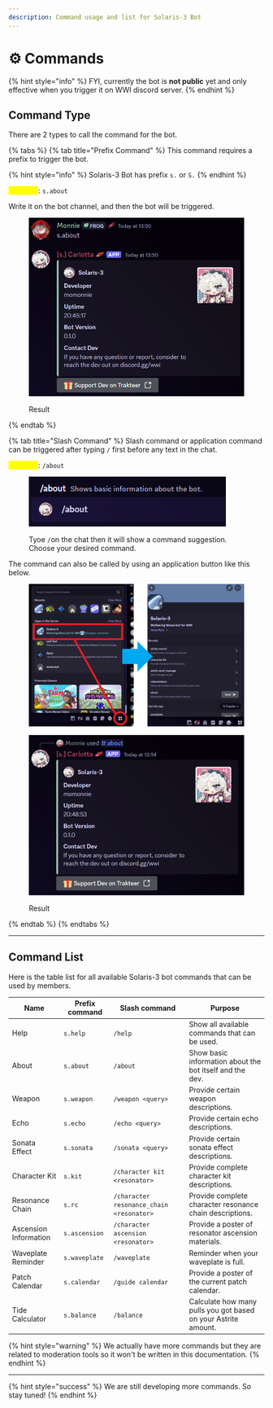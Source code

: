 ```yaml
---
description: Command usage and list for Solaris-3 Bot
---
```


# ⚙️ Commands

{% hint style="info" %}
FYI, currently the bot is **not public** yet and only effective when you trigger it on WWI discord server.
{% endhint %}

## Command Type

There are 2 types to call the command for the bot.

{% tabs %}
{% tab title="Prefix Command" %}
This command requires a prefix to trigger the bot.

{% hint style="info" %}
Solaris-3 Bot has prefix `s.` or `S.`
{% endhint %}

<mark style="color:yellow;">**Example**</mark>: `s.about`

Write it on the bot channel, and then the bot will be triggered.

<figure><img src="../../.gitbook/assets/bot/bot_tutorial_1.png" alt=""><figcaption><p>Result</p></figcaption></figure>
{% endtab %}

{% tab title="Slash Command" %}
Slash command or application command can be triggered after typing `/` first before any text in the chat.

<mark style="color:yellow;">**Example**</mark>: `/about`

<figure><img src="../../.gitbook/assets/bot/bot_tutorial_2.png" alt=""><figcaption><p>Tyoe <code>/</code>on the chat then it will show a command suggestion. Choose your desired command.</p></figcaption></figure>

The command can also be called by using an application button like this below.

<figure><img src="../../.gitbook/assets/bot/bot_tutorial_3.png" alt=""><figcaption></figcaption></figure>

<figure><img src="../../.gitbook/assets/bot/bot_tutorial_4.png" alt=""><figcaption><p>Result</p></figcaption></figure>
{% endtab %}
{% endtabs %}

***

## Command List

Here is the table list for all available Solaris-3 bot commands that can be used by members.

<table data-full-width="true"><thead><tr><th>Name</th><th>Prefix command</th><th>Slash command</th><th>Purpose</th></tr></thead><tbody><tr><td>Help</td><td><code>s.help</code></td><td><code>/help</code></td><td>Show all available commands that can be used.</td></tr><tr><td>About</td><td><code>s.about</code></td><td><code>/about</code></td><td>Show basic information about the bot itself and the dev.</td></tr><tr><td>Weapon</td><td><code>s.weapon</code></td><td><code>/weapon &#x3C;query></code></td><td>Provide certain weapon descriptions.</td></tr><tr><td>Echo</td><td><code>s.echo</code></td><td><code>/echo &#x3C;query></code></td><td>Provide certain echo descriptions.</td></tr><tr><td>Sonata Effect</td><td><code>s.sonata</code></td><td><code>/sonata &#x3C;query></code></td><td>Provide certain sonata effect descriptions.</td></tr><tr><td>Character Kit</td><td><code>s.kit</code></td><td><code>/character kit &#x3C;resonator></code></td><td>Provide complete character kit descriptions.</td></tr><tr><td>Resonance Chain</td><td><code>s.rc</code></td><td><code>/character resonance_chain &#x3C;resonator></code></td><td>Provide complete character resonance chain descriptions.</td></tr><tr><td>Ascension Information</td><td><code>s.ascension</code></td><td><code>/character ascension &#x3C;resonator></code></td><td>Provide a poster of resonator ascension materials.</td></tr><tr><td>Waveplate Reminder</td><td><code>s.waveplate</code></td><td><code>/waveplate</code></td><td>Reminder when your waveplate is full.</td></tr><tr><td>Patch Calendar</td><td><code>s.calendar</code></td><td><code>/guide calendar</code></td><td>Provide a poster of the current patch calendar.</td></tr><tr><td>Tide Calculator</td><td><code>s.balance</code></td><td><code>/balance</code></td><td>Calculate how many pulls you got based on your Astrite amount.</td></tr></tbody></table>

{% hint style="warning" %}
We actually have more commands but they are related to moderation tools so it won't be written in this documentation.
{% endhint %}

***

{% hint style="success" %}
We are still developing more commands. So stay tuned!
{% endhint %}
